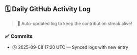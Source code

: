 ## 🗓️ Daily GitHub Activity Log

> 🤖 Auto-updated log to keep the contribution streak alive!

### ✅ Commits

- 🕒 2025-09-08 17:20 UTC — Synced logs with new entry

